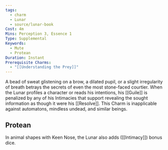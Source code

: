 ```yaml
---
tags:
  - charm
  - Lunar
  - source/lunar-book
Cost: 4m
Mins: Perception 3, Essence 1
Type: Supplemental
Keywords:
  - Mute
  - Protean
Duration: Instant
Prerequisite Charms:
  - "[[Understanding the Prey]]"
---
```

A bead of sweat glistening on a brow, a dilated pupil, or a slight irregularity of breath betrays the secrets of even the most stone-faced courtier. When the Lunar profiles a character or reads his intentions, his [[Guile]] is penalized by any of his Intimacies that support revealing the sought information as though it were his [[Resolve]]. This Charm is inapplicable against automatons, mindless undead, and similar beings. 
## Protean 

In animal shapes with Keen Nose, the Lunar also adds ([[Intimacy]]) bonus dice.